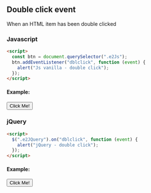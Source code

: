 ## Double click event

When an HTML item has been double clicked

### Javascript

```html
<script>
  const btn = document.querySelector(".e2Js");
  btn.addEventListener("dblclick", function (event) {
    alert("Js vanilla - double click");
  });
</script>
```

#### Example:

<button class="e2Js">Click Me!</button>

### jQuery

```html
<script>
  $(".e2JQuery").on("dblclick", function (event) {
    alert("jQuery - double click");
  });
</script>
```

#### Example:

<button class="e2JQuery">Click Me!</button>
